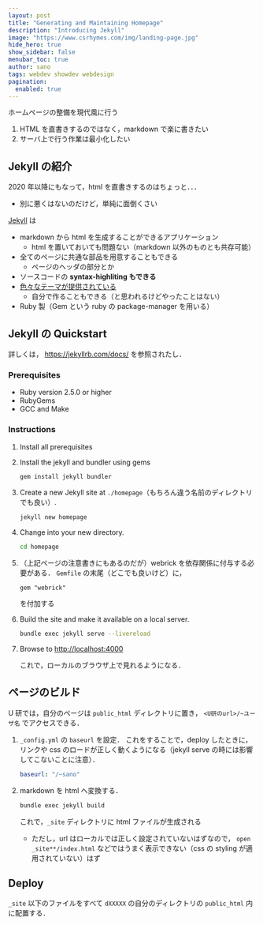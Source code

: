 ```yaml
---
layout: post
title: "Generating and Maintaining Homepage"
description: "Introducing Jekyll"
image: "https://www.csrhymes.com/img/landing-page.jpg"
hide_hero: true
show_sidebar: false
menubar_toc: true
author: sano
tags: webdev showdev webdesign
pagination:
  enabled: true
---
```


ホームページの整備を現代風に行う

1. HTML を直書きするのではなく，markdown で楽に書きたい
2. サーバ上で行う作業は最小化したい

## Jekyll の紹介

2020 年以降にもなって，html を直書きするのはちょっと．．．

- 別に悪くはないのだけど，単純に面倒くさい

[Jekyll](https://jekyllrb.com/) は

- markdown から html を生成することができるアプリケーション
  - html を置いておいても問題ない（markdown 以外のものとも共存可能）
- 全てのページに共通な部品を用意することもできる
  - ページのヘッダの部分とか
- ソースコードの **syntax-highliting もできる**
- [色々なテーマが提供されている](https://jekyllthemes.io/)
  - 自分で作ることもできる（と思われるけどやったことはない）
- Ruby 製（Gem という ruby の package-manager を用いる）

## Jekyll の Quickstart

詳しくは， <https://jekyllrb.com/docs/> を参照されたし．

### Prerequisites

- Ruby version 2.5.0 or higher
- RubyGems
- GCC and Make

### Instructions

1. Install all prerequisites
2. Install the jekyll and bundler using gems

   ```sh
   gem install jekyll bundler
   ```

3. Create a new Jekyll site at `./homepage`（もちろん違う名前のディレクトリでも良い）.

   ```sh
   jekyll new homepage
   ```

4. Change into your new directory.

   ```sh
   cd homepage
   ```

5. （上記ページの注意書きにもあるのだが）webrick を依存関係に付与する必要がある．
   `Gemfile` の末尾（どこでも良いけど）に，

   ```
   gem "webrick"
   ```

   を付加する

6. Build the site and make it available on a local server.

   ```sh
   bundle exec jekyll serve --livereload
   ```

7. Browse to <http://localhost:4000>

   これで，ローカルのブラウザ上で見れるようになる．

## ページのビルド

U 研では，自分のページは `public_html`
ディレクトリに置き， `<U研のurl>/~ユーザ名` でアクセスできる．

1. `_config.yml` の `baseurl` を設定．
   これをすることで，deploy したときに，
   リンクや css のロードが正しく動くようになる（jekyll serve の時には影響してこないことに注意）．

   ```yml
   baseurl: "/~sano"
   ```

2. markdown を html へ変換する．

   ```sh
   bundle exec jekyll build
   ```

   これで，`_site` ディレクトリに html ファイルが生成される

   - ただし，url はローカルでは正しく設定されていないはずなので，
     `open _site**/index.html` などではうまく表示できない（css の styling が適用されていない）はず

## Deploy

`_site` 以下のファイルをすべて `dXXXXX` の自分のディレクトリの `public_html` 内に配置する．
